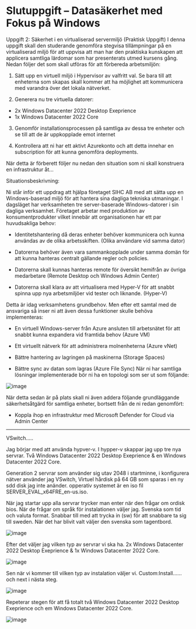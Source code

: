 # Slutuppgift – Datasäkerhet med Fokus på Windows


Uppgift 2: Säkerhet i en virtualiserad servermiljö (Praktisk Uppgift)
I denna uppgift skall den studerande genomföra stegvisa tillämpningar på en virtualiserad 
miljö för att uppvisa att man har den praktiska kunskapen att applicera samtliga lärdomar 
som har presenterats utmed kursens gång.
Nedan följer det som skall utföras för att förbereda arbetsmiljön:

1.  Sätt upp en virtuell miljö i Hypervisor av valfritt val. Se bara till att enheterna som 
skapas skall kommer att ha möjlighet att kommunicera med varandra över det lokala 
nätverket.

2. Generera nu tre virtuella datorer:
- 2x Windows Datacenter 2022 Desktop Exeprience
- 1x Windows Datacenter 2022 Core

3.  Genomför installationsprocessen på samtliga av dessa tre enheter och se till att de är 
uppkopplade emot internet

4.  Kontrollera att ni har ett aktivt Azurekonto och att detta innehar en subscription för 
att kunna genomföra deployments.

När detta är förberett följer nu nedan den situation som ni skall konstruera en infrastruktur 
åt…


Situationsbeskrivning:

Ni står inför ett uppdrag att hjälpa företaget SIHC AB med att sätta upp en Windows-baserad miljö för att hantera sina dagliga tekniska utmaningar. I dagsläget har verksamheten tre server-baserade Windows-datorer i sin dagliga verksamhet. Företaget arbetar med produktion av konsumentprodukter vilket innebär att organisationen har ett par huvudsakliga behov:

- Identitetshantering då deras enheter behöver kommunicera och kunna användas av de 
olika arbetsskiften. (Olika användare vid samma dator)

- Datorerna behöver även vara sammankopplade under samma domän för att kunna
hanteras centralt gällande regler och policies. 

- Datorerna skall kunnas hanteras remote för översikt hemifrån av övriga medarbetare 
(Remote Desktop och Windows Admin Center)

- Datorerna skall klara av att virtualisera med Hyper-V för att snabbt spinna upp nya 
arbetsmiljöer vid tester och liknande. (Hyper-V)

Detta är idag verksamhetens grundbehov. Men efter ett samtal med de ansvariga så inser ni 
att även dessa funktioner skulle behöva implementeras:
- En virtuell Windows-server från Azure ansluten till arbetsnätet för att snabbt kunna 
expandera vid framtida behov (Azure VM)

- Ett virtuellt nätverk för att administrera molnenheterna (Azure vNet)
- Bättre hantering av lagringen på maskinerna (Storage Spaces)
- Bättre sync av datan som lagras (Azure File Sync)
När ni har samtliga lösningar implementerade bör ni ha en topologi som ser ut som följande:

![image](https://user-images.githubusercontent.com/42642927/217272926-4fea0c8b-ccba-4ce6-b89a-f2bd6f2ede54.png)

När detta sedan är på plats skall ni även addera följande grundläggande säkerhetsåtgärd för 
samtliga enheter, bortsett från de ni redan genomfört:
- Koppla ihop en infrastruktur med Microsoft Defender for Cloud via Admin Center


-----------------------------------------------------------------------------------------------------------------------------------------------------------------------

VSwitch.....


Jag börjar med att använda hypver-v. 
I hypper-v skappar jag upp tre nya servrar.
Två Windows Datacenter 2022 Desktop Exeprience & en Windows Datacenter 2022 Core.

Generation 2 servrar som använder sig utav 2048 i startminne, i konfigurera  nätver använder jag VSwitch, Virtuel hårdisk på 64 GB som sparas i en ny sdd disk jag inte anänder. opperativ systemet är en iso fil SERVER_EVAL_x64FRE_en-us.iso.   

När jag startar upp alla servrar trycker man enter när den frågar om ordisk bios. 
När de frågar om språk för instalationen väljer jag. Svenska som tid och valuta format. Snabbar till med att trycka in (sw) för att snabbare ta sig till sweden. När det har blivit valt väljer den svenska som tagentbord. 

![image](https://user-images.githubusercontent.com/42642927/217502697-38408719-9a89-41ba-a856-94bcb0720ebe.png)

Efter det väljer jag vilken typ av servrar vi ska ha.  2x Windows Datacenter 2022 Desktop Exeprience  & 1x Windows Datacenter 2022 Core.

![image](https://user-images.githubusercontent.com/42642927/217504280-6685e642-b32c-4d28-bcc6-1d7b4651f814.png)

Sen när vi kommer till vilken typ av  instalation väljer vi. Custom:Install...... och next i nästa steg.

![image](https://user-images.githubusercontent.com/42642927/217505229-2876c20b-96e8-41f3-bfa1-f34f02690181.png)

Repeterar stegen för att få totalt två Windows Datacenter 2022 Desktop Exeprience och em Windows Datacenter 2022 Core.

![image](https://user-images.githubusercontent.com/42642927/217505846-c5964280-3803-4fd0-9474-245b98bcecc6.png)

